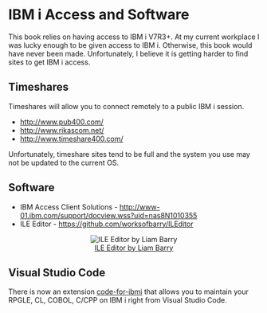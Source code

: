 # IBM i Access and Software

This book relies on having access to IBM i V7R3+. 
At my current workplace I was lucky enough to be given access to IBM i. Otherwise, this book would have never been made.
Unfortunately, I believe it is getting harder to find sites to get IBM i access.


## Timeshares
Timeshares will allow you to connect remotely to a public IBM i session.
* http://www.pub400.com/
* http://www.rikascom.net/
* http://www.timeshare400.com/

Unfortunately, timeshare sites tend to be full and the system you use may not be updated to the current OS.


## Software
* IBM Access Client Solutions - http://www-01.ibm.com/support/docview.wss?uid=nas8N1010355
* ILE Editor - https://github.com/worksofbarry/ILEditor

<figure align="center">
  <img src="./preface/_assets/preface-02.PNG" alt="ILE Editor by Liam Barry" />
  <figcaption align="center">
	<a href="https://github.com/worksofbarry/ILEditor">ILE Editor by Liam Barry</a>
  </figcaption>
</figure>


## Visual Studio Code
There is now an extension [code-for-ibmi](https://github.com/halcyon-tech/code-for-ibmi)
that allows you to maintain your RPGLE, CL, COBOL, C/CPP on IBM i right from Visual Studio Code. 
